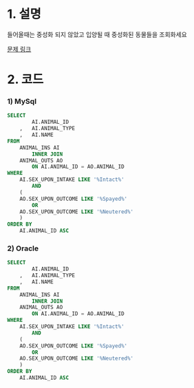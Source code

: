 # 1. 설명
들어올때는 중성화 되지 않았고 입양될 때 중성화된 동물들을 조회화세요

[문제 링크](https://programmers.co.kr/learn/courses/30/lessons/59045)


# 2. 코드
### 1) MySql
```sql
SELECT
        AI.ANIMAL_ID
    ,   AI.ANIMAL_TYPE
    ,   AI.NAME
FROM
    ANIMAL_INS AI
        INNER JOIN
    ANIMAL_OUTS AO
        ON AI.ANIMAL_ID = AO.ANIMAL_ID
WHERE
    AI.SEX_UPON_INTAKE LIKE '%Intact%'
        AND
    (
    AO.SEX_UPON_OUTCOME LIKE '%Spayed%'
        OR
    AO.SEX_UPON_OUTCOME LIKE '%Neutered%'
    )
ORDER BY
    AI.ANIMAL_ID ASC
```

### 2) Oracle
```sql
SELECT
        AI.ANIMAL_ID
    ,   AI.ANIMAL_TYPE
    ,   AI.NAME
FROM
    ANIMAL_INS AI
        INNER JOIN
    ANIMAL_OUTS AO
        ON AI.ANIMAL_ID = AO.ANIMAL_ID
WHERE
    AI.SEX_UPON_INTAKE LIKE '%Intact%'
        AND
    (
    AO.SEX_UPON_OUTCOME LIKE '%Spayed%'
        OR
    AO.SEX_UPON_OUTCOME LIKE '%Neutered%'
    )
ORDER BY
    AI.ANIMAL_ID ASC
```
